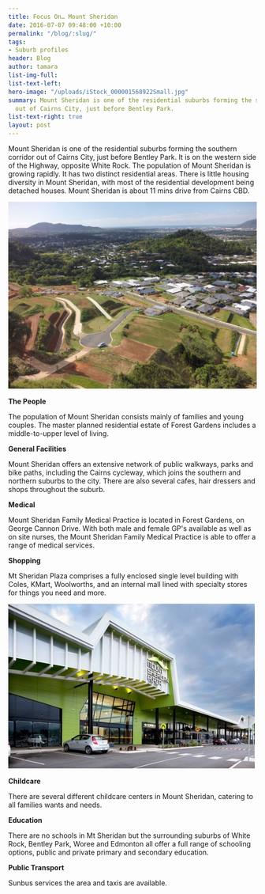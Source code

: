 ```yaml
---
title: Focus On… Mount Sheridan
date: 2016-07-07 09:48:00 +10:00
permalink: "/blog/:slug/"
tags:
- Suburb profiles
header: Blog
author: tamara
list-img-full: 
list-text-left: 
hero-image: "/uploads/iStock_000001568922Small.jpg"
summary: Mount Sheridan is one of the residential suburbs forming the southern corridor
  out of Cairns City, just before Bentley Park.
list-text-right: true
layout: post
---
```


Mount Sheridan is one of the residential suburbs forming the southern corridor out of Cairns City, just before Bentley Park. It is on the western side of the Highway, opposite White Rock. The population of Mount Sheridan is growing rapidly. It has two distinct residential areas. There is little housing diversity in Mount Sheridan, with most of the residential development being detached houses. Mount
Sheridan is about 11 mins drive from Cairns CBD.

![Forest Gardens-c224df.jpg](/uploads/Forest%20Gardens-c224df.jpg)

**The People**

The population of Mount Sheridan consists mainly of families and young couples. The master planned residential estate of Forest Gardens includes a middle-to-upper level of living.  

**General Facilities**

Mount Sheridan  offers an extensive network of public walkways, parks and bike paths, including the Cairns cycleway, which joins the southern and northern suburbs to the city. There are also several cafes, hair dressers and shops throughout the suburb.

**Medical**

Mount Sheridan Family Medical Practice is located in Forest Gardens, on George Cannon Drive. With both male and female GP's available as well as on site nurses, the Mount Sheridan Family Medical Practice is able to offer a range of medical services.

**Shopping**

Mt Sheridan Plaza comprises a fully enclosed single level building with Coles, KMart, Woolworths, and an internal mall lined with specialty stores for things you need and more.

![Mt SHeridan Shopping.jpeg](/uploads/Mt%20SHeridan%20Shopping.jpeg)

**Childcare**

There are several different childcare centers in Mount Sheridan, catering to all families wants and needs.

**Education**

There are no schools in Mt Sheridan but the surrounding suburbs of White Rock, Bentley Park, Woree and Edmonton all offer a full range of schooling options, public and private primary and secondary education.

**Public Transport**

Sunbus services the area and taxis are available.
